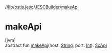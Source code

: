 //[lib](../../../index.md)/[ostis.jesc](../index.md)/[JESCBuilder](index.md)/[makeApi](make-api.md)

# makeApi

[jvm]\
abstract fun [makeApi](make-api.md)(host: [String](https://kotlinlang.org/api/latest/jvm/stdlib/kotlin/-string/index.html), port: [Int](https://kotlinlang.org/api/latest/jvm/stdlib/kotlin/-int/index.html)): [ScApi](../../ostis.jesc.api/-sc-api/index.md)
